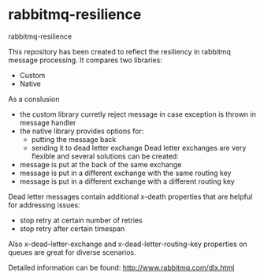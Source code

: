 rabbitmq-resilience
===================

rabbitmq-resilience

This repository has been created to reflect the resiliency in rabbitmq message processing.
It compares two libraries: 
 - Custom
 - Native

As a conslusion
 - the custom library curretly reject message in case exception is thrown in message handler
 - the native library provides options for:
    - putting the message back
    - sending it to dead letter exchange
Dead letter exchanges are very flexible and several solutions can be created:
 - message is put at the back of the same exchange
 - message is put in a different exchange with the same routing key
 - message is put in a different exchange with a different routing key
 
Dead letter messages contain additional x-death properties that are helpful for addressing issues:
 - stop retry at certain number of retries
 - stop retry after certain timespan
 
Also x-dead-letter-exchange and x-dead-letter-routing-key properties on queues are great for diverse scenarios.
 
Detailed information can be found: http://www.rabbitmq.com/dlx.html
